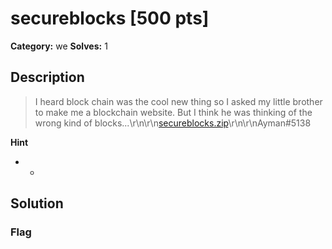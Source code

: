 # secureblocks [500 pts]

**Category:** we
**Solves:** 1

## Description
>I heard block chain was the cool new thing so I asked my little brother to make me a blockchain website. But I think he was thinking of the wrong kind of blocks...\r\n\r\n[secureblocks.zip](https://umass-ctf-challenges.s3.amazonaws.com/web/secureblocks.zip)\r\n\r\nAyman#5138

**Hint**
* -

## Solution

### Flag

